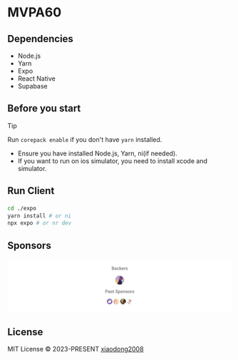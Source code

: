 # MVPA60

## Dependencies
- Node.js
- Yarn
- Expo
- React Native
- Supabase

## Before you start

> [!TIP]
> Run `corepack enable` if you don't have `yarn` installed.

- Ensure you have installed Node.js, Yarn, ni(if needed).
- If you want to run on ios simulator, you need to install xcode and simulator.

## Run Client

```bash
cd ./expo
yarn install # or ni
npx expo # or nr dev
```

## Sponsors

<div align="center">
  <img src="https://raw.githubusercontent.com/xiaodong2008/sponsors/main/sponsors.wide.svg" />
</div>

## License

MIT License © 2023-PRESENT [xiaodong2008](https://github.com/xiaodong2008)